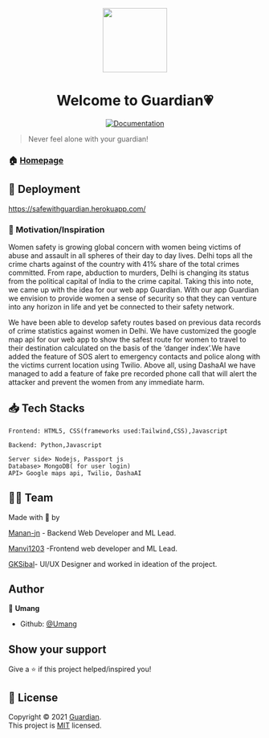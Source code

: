 <p align="center"><img align="center" src="![image](https://user-images.githubusercontent.com/77841499/136694972-7b5f5e4e-36d7-4998-9fe7-b8b7c8b93062.png)
" height="128" /></p>
<h1 align="center">Welcome to Guardian💗</h1>
<p align="center">
  <a href="" target="_blank">
    <img alt="Documentation" src="https://img.shields.io/badge/documentation-yes-brightgreen.svg" />
  </a>
 <!-- <a href="https://github.com///blob/master/LICENSE" target="_blank">
    <img alt="License: MIT" src="https://img.shields.io/badge/License-AGPL-yellow.svg" />
  </a>
  <img alt="GitHub last commit" src="https://img.shields.io/github/last-commit/Runbhumi/Runbhumi">
    <img alt="GitHub Workflow Status" src="https://img.shields.io/github/workflow/status/Runbhumi/Runbhumi/Flutter%20CI?logo=dart&logoColor=lightblue">
</p> -->

> Never feel alone with your guardian!

### 🏠 [Homepage]()

  ## 🧪 Deployment

https://safewithguardian.herokuapp.com/



### 💪 Motivation/Inspiration
<p>Women safety is growing global concern with women being victims of abuse and assault in all spheres of their day to day lives. Delhi tops all the crime charts against of the country with 41% share of the total crimes committed. From rape, abduction to murders, Delhi is changing its status from the political capital of India to the crime capital. Taking this into note, we came up with the idea for our web app Guardian. With our app Guardian we envision to provide women a sense of security so that they can venture into any horizon in life and yet be connected to their safety network.</p>

<p>
We have been able to develop safety routes based on previous data records of crime statistics against women in Delhi. We have customized the google map api for our web app to show the safest route for women to travel to their destination calculated on the basis of the ‘danger index’.We have added the feature of SOS alert to emergency contacts and police along with the victims current location using Twilio. Above all, using DashaAI we have managed to add a feature of fake pre recorded phone call that will alert the attacker and prevent the women from any immediate harm.</p>



## 📥 Tech Stacks 

```
Frontend: HTML5, CSS(frameworks used:Tailwind,CSS),Javascript

Backend: Python,Javascript

Server side> Nodejs, Passport js
Database> MongoDB( for user login)
API> Google maps api, Twilio, DashaAI

```

## 👷‍♂️ Team



Made with 💜 by 

[Manan-jn](https://github.com/Manan-jn) - Backend Web Developer and ML Lead. 

[Manvi1203](https://github.com/Manvi1203) -Frontend web developer and ML Lead.

[GKSibal](https://github.com/GKSibal)- UI/UX Designer and worked in ideation of the project.


## Author

🏢 **Umang**

- Github: [@Umang](https://github.com/Manan-jn/Umang)

## Show your support

Give a ⭐️ if this project helped/inspired you!

## 📝 License

Copyright © 2021 [Guardian](https://github.com/Manan-jn/She-Her).<br />
This project is [MIT]() licensed.
